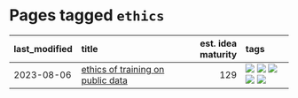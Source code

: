 # Pages tagged `ethics`

|last_modified|title|est. idea maturity|tags
|:---|:---|---:|:---|
|2023-08-06|[ethics of training on public data](../ethics_of_public_data.md)|129|[![](https://img.shields.io/badge/tag-ai_ethics-759071)](../tags/ai_ethics.md) [![](https://img.shields.io/badge/tag-ethics-7a219d)](../tags/ethics.md) [![](https://img.shields.io/badge/tag-fair_use-a777bf)](../tags/fair_use.md) [![](https://img.shields.io/badge/tag-philosophy-ac8815)](../tags/philosophy.md) [![](https://img.shields.io/badge/tag-remix_culture-f59257)](../tags/remix_culture.md)|